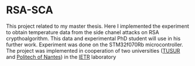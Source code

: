 # RSA-SCA
This project related to my master thesis. 
Here I implemented the experiment to obtain temperature data from the side chanel attacks on RSA crypthoalgorithm.
This data and experimental PhD student will use in his further work.
Experiment was done on the STM32f070Rb microcontroller.
The project was implemented in cooperation of two universities ([TUSUR](https://tusur.ru/en) and [Politech of Nantes](https://polytech.univ-nantes.fr/)) in the [IETR](https://www.ietr.fr/) laboratory
